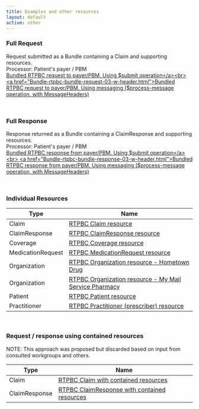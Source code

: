 ```yaml
---
title: Examples and other resources
layout: default
active: other
---
```


<!-- { :.no_toc } -->

<!-- TOC  the css styling for this is \pages\assets\css\project.css under 'markdown-toc'-->

<!-- * Do not remove this line (it will not be displayed)
{:toc} -->

<!-- end TOC -->

### Full Request
Request submitted as a Bundle containing a Claim and supporting resources. 
<br/>
Processor: Patient's payer / PBM
<br/>
<a href="Bundle-rtpbc-bundle-request-03.html">Bundled RTPBC request to payer/PBM. Using $submit operation</a><br>
<a href="Bundle-rtpbc-bundle-request-03-w-header.html">Bundled RTPBC request to payer/PBM. Using messaging ($process-message operation, with MessageHeaders)</a>

<br/>

### Full Response
Response returned as a Bundle containing a ClaimResponse and supporting resources.
<br/>
Processor: Patient's payer / PBM
<br/>
<a href="Bundle-rtpbc-bundle-response-03.html">Bundled RTPBC response from payer/PBM. Using $submit operation</a><br>
<a href="Bundle-rtpbc-bundle-response-03-w-header.html">Bundled RTPBC response from payer/PBM. Using messaging ($process-message operation, with MessageHeaders)</a>

<br/>

### Individual Resources

<table>
<thead>
<tr>
<th>Type</th>
<th>Name</th>
</tr>
</thead>
<tbody>
<tr>
<td>Claim</td>
<td><a href="Claim-rtpbc-claim-03.html">RTPBC Claim resource</a></td>
</tr>
<tr>
<td>ClaimResponse</td>
<td><a href="ClaimResponse-rtpbc-claim-response-03.html">RTPBC ClaimResponse resource</a></td>
</tr>
<tr>
<td>Coverage</td>
<td><a href="Coverage-rtpbc-coverage-03.html">RTPBC Coverage resource</a></td>
</tr>
<tr>
<td>MedicationRequest</td>
<td><a href="MedicationRequest-rtpbc-medicationrequest-03.html">RTPBC MedicationRequest resource</a></td>
</tr>
<tr>
<td>Organization</td>
<td><a href="Organization-rtpbc-organization-03.html">RTPBC Organization resource - Hometown Drug</a></td>
</tr>
<tr>
<td>Organization</td>
<td><a href="Organization-rtpbc-organization-03m.html">RTPBC Organization resource - My Mail Service Pharmacy</a></td>
</tr>
<tr>
<td>Patient</td>
<td><a href="Patient-rtpbc-patient-03.html">RTPBC Patient resource</a></td>
</tr>
<tr>
<td>Practitioner</td>
<td><a href="Practitioner-rtpbc-practitioner-03.html">RTPBC Practitioner (prescriber) resource</a></td>
</tr>

</tbody>
</table>

<br/>

### Request / response using contained resources

NOTE: This approach was proposed but discarded based on input from consulted workgroups and others.

<table>
<thead>
<tr>
<th>Type</th>
<th>Name</th>
</tr>
</thead>
<tbody>
<tr>
<td>Claim</td>
<td><a href="Claim-rtpbc-claim-with-contained-003.html">RTPBC Claim with contained resources</a></td>
</tr>
<tr>
<td>ClaimResponse</td>
<td><a href="ClaimResponse-rtpbc-claim-response-with-contained-03.html">RTPBC ClaimResponse with contained resources</a></td>
</tr>
</tbody>
</table>
